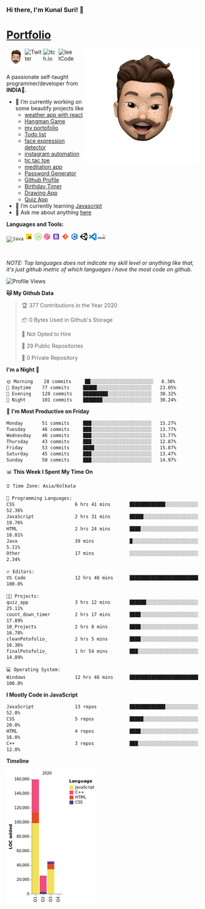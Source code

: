 <!--
**surikunal/surikunal** is a ✨ _special_ ✨ repository because its `README.md` (this file) appears on your GitHub profile.


Here are some ideas to get you started:

- 🔭 I’m currently working on ...
- 🌱 I’m currently learning ...
- 👯 I’m looking to collaborate on ...
- 🤔 I’m looking for help with ...
- 💬 Ask me about ...
- 📫 How to reach me: ...
- 😄 Pronouns: ...
- ⚡ Fun fact: ...
-->
### Hi there, I'm Kunal Suri! 👋
# [Portfolio](https://surikunal.github.io/Portfolio/)

<img align="right" width="300px" src="https://github.com/surikunal/surikunal/blob/master/ba602813-0d23-4a78-9f44-469d439282d8.webp">

<a href="https://surikunal.github.io/Portfolio/">
  <img align="left" alt="website" width="48px" src="https://github.com/surikunal/surikunal/blob/master/ba602813-0d23-4a78-9f44-469d439282d8.webp" />
</a>
<a href="https://twitter.com/kunalSu43374790">
  <img align="left" alt="Twitter" width="48px" src="https://pngimg.com/uploads/twitter/twitter_PNG3.png" />
</a>
<a href="https://www.instagram.com/kunalsuri__/?hl=en">
  <img align="left" alt="itch.io" width="40px" src="https://pluspng.com/img-png/instagram-png-instagram-png-logo-1455.png" />
</a>
<a href="https://leetcode.com/surikunal28/">
  <img align="left" alt="leetCode" width="40px" src="https://encrypted-tbn0.gstatic.com/images?q=tbn%3AANd9GcR2KJ34dO3Vp7rp1UHEo4eO8VAFNoHKLI9mrw&usqp=CAU" />
</a>

<br />
<br />
<br />

<p> A passionate self-taught programmer/developer from <b>INDIA</b>💖. </p>
 
- 🔭 I’m currently working on some beautify projects like 
   - [weather app with react](https://angry-sammet-46b95e.netlify.app/)
   - [Hangman Game](https://surikunal.github.io/Hangman_Game_Javascript/)
   - [my portofolio](https://surikunal.github.io/Portofolio/)
   - [Todo list](https://surikunal.github.io/todo_list/) 
   - [face expression detector](https://surikunal.github.io/face_detector_api/)
   - [instagram automation](https://github.com/surikunal/instagram-automation)
   - [tic tac toe](https://surikunal.github.io/Tic_Tac_Toe/)
   - [meditation app](https://surikunal.github.io/meditation-app/)
   - [Password Generator](https://surikunal.github.io/password_generator/)
   - [Github Profile](https://surikunal.github.io/Github-Profile/)
   - [Birthday Timer](https://surikunal.github.io/Birthday-Timer/)
   - [Drawing App](https://surikunal.github.io/drawing-app/)
   - [Quiz App](https://surikunal.github.io/quiz-app/)
- 🌱 I’m currently learning [Javascript](https://www.freecodecamp.org/learn/)
- 💬 Ask me about anything [here](https://github.com/surikunal/surikunal/issues)

**Languages and Tools:**

<code><img height="20" src="https://encrypted-tbn0.gstatic.com/images?q=tbn%3AANd9GcQuGQPhcXzjhpoYEY0EYU_UUNB0tBdC7A_Anw&usqp=CAU" title="Java"></code>
<code><img height="20" src="https://raw.githubusercontent.com/smrnjeet222/smrnjeet222/master/assets/javascript.png" title="Javascript"></code>
<code><img height="20" src="https://raw.githubusercontent.com/smrnjeet222/smrnjeet222/master/assets/nodejs.png" title="Nodejs"></code>
<code><img height="20" src="https://raw.githubusercontent.com/smrnjeet222/smrnjeet222/master/assets/sass.png" title="SASS"></code>
<code><img height="20" src="https://raw.githubusercontent.com/smrnjeet222/smrnjeet222/master/assets/bootstrap.png" title="Bootstrap"></code>
<code><img height="20" src="https://raw.githubusercontent.com/smrnjeet222/smrnjeet222/master/assets/git.png" title="Git"></code>
<code><img height="20" src="https://raw.githubusercontent.com/smrnjeet222/smrnjeet222/master/assets/cplusplus.png" title="C++"></code>
<code><img height="20" src="https://raw.githubusercontent.com/smrnjeet222/smrnjeet222/master/assets/unity.svg" title="UnityEngine"></code>
<code><img height="20" src="https://raw.githubusercontent.com/smrnjeet222/smrnjeet222/master/assets/vscode.png" title="VsCode"></code>
<code><img height="20" src="https://raw.githubusercontent.com/smrnjeet222/smrnjeet222/master/assets/mysql.svg" title="Databases"></code>

<br />

_NOTE: Top languages does not indicate my skill level or anything like that, it's just github metric of which languages i have the most code on github._

<!--<a href="https://gitstats.me/surikunal">Here is my full git stats history</a>-->
<a href="https://gitstats.me/surikunal"> 
<!--   <img align="center" src="https://github-readme-stats.vercel.app/api/top-langs/?username=surikunal&count_private=true&theme=default&title_color=11ab3a&hide=HLSL,html" />
</a> -->
<a href="https://gitstats.me/surikunal">
<!--   <img align="center" src="https://github-readme-stats.vercel.app/api?username=surikunal&show_icons=true&count_private=true&theme=default&title_color=11ab3a&line_height=26" alt="kunal's github stats" /> -->
</a>

<!--START_SECTION:waka-->
![Profile Views](http://img.shields.io/badge/Profile%20Views-4-blue)

**🐱 My Github Data** 

> 🏆 377 Contributions in the Year 2020
 > 
> 📦 0 Bytes Used in Github's Storage 
 > 
> 🚫 Not Opted to Hire
 > 
> 📜 29 Public Repositories
 > 
> 🔑 0 Private Repository 
 > 
**I'm a Night 🦉** 

```text
🌞 Morning    28 commits     ██░░░░░░░░░░░░░░░░░░░░░░░   8.38% 
🌆 Daytime    77 commits     █████░░░░░░░░░░░░░░░░░░░░   23.05% 
🌃 Evening    128 commits    █████████░░░░░░░░░░░░░░░░   38.32% 
🌙 Night      101 commits    ███████░░░░░░░░░░░░░░░░░░   30.24%

```
📅 **I'm Most Productive on Friday** 

```text
Monday       51 commits     ███░░░░░░░░░░░░░░░░░░░░░░   15.27% 
Tuesday      46 commits     ███░░░░░░░░░░░░░░░░░░░░░░   13.77% 
Wednesday    46 commits     ███░░░░░░░░░░░░░░░░░░░░░░   13.77% 
Thursday     43 commits     ███░░░░░░░░░░░░░░░░░░░░░░   12.87% 
Friday       53 commits     ████░░░░░░░░░░░░░░░░░░░░░   15.87% 
Saturday     45 commits     ███░░░░░░░░░░░░░░░░░░░░░░   13.47% 
Sunday       50 commits     ███░░░░░░░░░░░░░░░░░░░░░░   14.97%

```


📊 **This Week I Spent My Time On** 

```text
⌚︎ Time Zone: Asia/Kolkata

💬 Programming Languages: 
CSS                      6 hrs 41 mins       █████████████░░░░░░░░░░░░   52.36% 
JavaScript               2 hrs 31 mins       █████░░░░░░░░░░░░░░░░░░░░   19.76% 
HTML                     2 hrs 24 mins       ████░░░░░░░░░░░░░░░░░░░░░   18.81% 
Java                     39 mins             █░░░░░░░░░░░░░░░░░░░░░░░░   5.11% 
Other                    17 mins             ░░░░░░░░░░░░░░░░░░░░░░░░░   2.34%

🔥 Editors: 
VS Code                  12 hrs 46 mins      █████████████████████████   100.0%

🐱‍💻 Projects: 
quiz_app                 3 hrs 12 mins       ██████░░░░░░░░░░░░░░░░░░░   25.11% 
count_down_timer         2 hrs 17 mins       ████░░░░░░░░░░░░░░░░░░░░░   17.89% 
10_Projects              2 hrs 8 mins        ████░░░░░░░░░░░░░░░░░░░░░   16.78% 
cleanPotofolio_          2 hrs 5 mins        ████░░░░░░░░░░░░░░░░░░░░░   16.36% 
finalPotofolio_          1 hr 54 mins        ███░░░░░░░░░░░░░░░░░░░░░░   14.89%

💻 Operating System: 
Windows                  12 hrs 46 mins      █████████████████████████   100.0%

```

**I Mostly Code in JavaScript** 

```text
JavaScript               13 repos            █████████████░░░░░░░░░░░░   52.0% 
CSS                      5 repos             █████░░░░░░░░░░░░░░░░░░░░   20.0% 
HTML                     4 repos             ████░░░░░░░░░░░░░░░░░░░░░   16.0% 
C++                      3 repos             ███░░░░░░░░░░░░░░░░░░░░░░   12.0%

```


**Timeline**

![Chart not found](https://github.com/surikunal/surikunal/blob/master/charts/bar_graph.png) 


<!--END_SECTION:waka-->
<br />
<br />

<!--
<p align="center"> 
  Visitor count<br>
  <img src="https://profile-counter.glitch.me/surikunal/count.svg" />
</p>
-->
